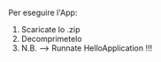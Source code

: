 Per eseguire l'App:

1) Scaricate lo .zip
2) Decomprimetelo
3) N.B. --> Runnate HelloApplication !!!
